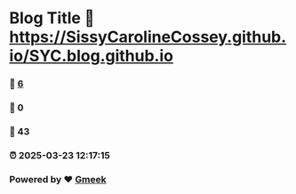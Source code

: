 # Blog Title :link: https://SissyCarolineCossey.github.io/SYC.blog.github.io 
### :page_facing_up: [6](https://SissyCarolineCossey.github.io/SYC.blog.github.io/tag.html) 
### :speech_balloon: 0 
### :hibiscus: 43 
### :alarm_clock: 2025-03-23 12:17:15 
### Powered by :heart: [Gmeek](https://github.com/Meekdai/Gmeek)

